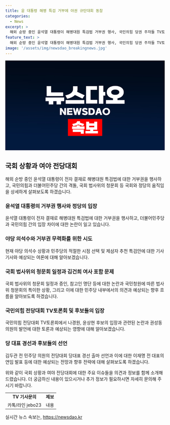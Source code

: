 ```yaml
---
title: 윤 대통령 해병 특검 거부에 야권 규탄대회 동참
categories:
  - News
excerpt: >
  해외 순방 중인 윤석열 대통령이 해병대원 특검법 거부권 행사, 국민의힘 당권 주자들 TV토론회에서 격돌. 민주당 김두관 전 의원 당 대표 경선 출마 선언. 국회 상황과 여야 전당대회 분석. 윤 대통령의 거부권 논란, 여당 이탈표 조명, 청문회 일정 등 다룰 예정. 국회법사위 윤 대통령 탄핵 소추안 청문회 관련 의문점과 전당대회 후보들의 입장 등을 탐구한다.
feature_text: >
  해외 순방 중인 윤석열 대통령이 해병대원 특검법 거부권 행사, 국민의힘 당권 주자들 TV토론회에서 격돌. 민주당 김두관 전 의원 당 대표 경선 출마 선언. 국회 상황과 여야 전당대회 분석. 윤 대통령의 거부권 논란, 여당 이탈표 조명, 청문회 일정 등 다룰 예정. 국회법사위 윤 대통령 탄핵 소추안 청문회 관련 의문점과 전당대회 후보들의 입장 등을 탐구한다.
image: '/assets/img/newsdao_breakingnews.jpg'
---
```


<p><img src="/assets/img/newsdao_breakingnews.jpg" alt="ontimetimes 속보" /></p>

<h2 data-ke-size="size26">국회 상황과 여야 전당대회</h2>

<p data-ke-size="size16">해외 순방 중인 윤석열 대통령이 전자 결재로 해병대원 특검법에 대한 거부권을 행사하고, 국민의힘과 더불어민주당 간의 격돌, 국회 법사위의 청문회 등 국회와 정당의 움직임을 상세하게 살펴보도록 하겠습니다.</p>

<h3>윤석열 대통령의 거부권 행사와 정당의 입장</h3>

<p data-ke-size="size16">윤석열 대통령이 전자 결재로 해병대원 특검법에 대한 거부권을 행사하고, 더불어민주당과 국민의힘 간의 입장 차이에 대한 논란이 일고 있습니다.</p>

<h3>야당 의석수와 거부권 무력화를 위한 시도</h3>

<p data-ke-size="size16">현재 야당 의석수 상황과 민주당의 적절한 시점 선택 및 제삼자 추천 특검안에 대한 기사기사와 예상되는 여론에 대해 알아보겠습니다.</p>

<h3>국회 법사위의 청문회 일정과 김건희 여사 포함 문제</h3>

<p data-ke-size="size16">국회 법사위의 청문회 일정과 증인, 참고인 명단 등에 대한 논란과 국민청원에 따른 법사위 청문회의 특이한 상황, 그리고 이에 대한 민주당 내부에서의 의견과 예상되는 향후 흐름을 알아보도록 하겠습니다.</p>

<h3>국민의힘 전당대회 TV토론회 및 후보들의 입장</h3>

<p data-ke-size="size16">국민의힘 전당대회 TV토론회에서 나경원, 윤상현 후보의 입장과 관련된 논란과 권성동 의원의 발언에 대한 토론과 예상되는 영향에 대해 알아보겠습니다.</p>

<h3>당 대표 경선과 후보들의 선언</h3>

<p data-ke-size="size16">김두관 전 민주당 의원의 전당대회 당대표 경선 출마 선언과 이에 대한 이재명 전 대표의 연임 발표 등에 대한 예상되는 전망과 향후 전략에 대해 살펴보도록 하겠습니다.</p>

<p data-ke-size="size16">위와 같이 국회 상황과 여야 전당대회에 대한 주요 이슈들을 의견과 정보를 함께 소개해 드렸습니다. 더 궁금하신 내용이 있으시거나 추가 정보가 필요하시면 자세히 문의해 주시기 바랍니다.</p>

<table>
<tbody>
<tr>
<td style="text-align: center; height: 17px;"><b>TV 기사문의</b></td>
<td style="text-align: center; height: 17px;"><b>제보</b></td>
</tr>
<tr>
<td style="text-align: center; height: 17px;">카톡/라인 jebo23</td>
<td style="text-align: center; height: 17px;">내용</td>
</tr>
</tbody>
</table>
실시간 뉴스 속보는, <a href="https://newsdao.kr" rel="dofollow">https://newsdao.kr</a>


